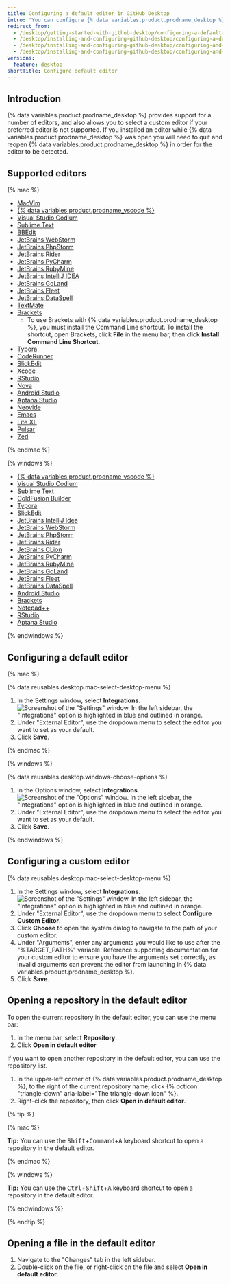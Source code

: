 ```yaml
---
title: Configuring a default editor in GitHub Desktop
intro: 'You can configure {% data variables.product.prodname_desktop %} to open files in your project with your preferred text editor or integrated development environment (IDE).'
redirect_from:
  - /desktop/getting-started-with-github-desktop/configuring-a-default-editor
  - /desktop/installing-and-configuring-github-desktop/configuring-a-default-editor
  - /desktop/installing-and-configuring-github-desktop/configuring-and-customizing-github-desktop/configuring-a-default-editor
  - /desktop/installing-and-configuring-github-desktop/configuring-and-customizing-github-desktop/configuring-a-default-editor-in-github-desktop
versions:
  feature: desktop
shortTitle: Configure default editor
---
```


## Introduction

{% data variables.product.prodname_desktop %} provides support for a number of editors, and also allows you to select a custom editor if your preferred editor is not supported. If you installed an editor while {% data variables.product.prodname_desktop %} was open you will need to quit and reopen {% data variables.product.prodname_desktop %} in order for the editor to be detected.

## Supported editors

{% mac %}

* [MacVim](https://macvim-dev.github.io/macvim/)
* [{% data variables.product.prodname_vscode %}](https://code.visualstudio.com/)
* [Visual Studio Codium](https://vscodium.com/)
* [Sublime Text](https://www.sublimetext.com/)
* [BBEdit](http://www.barebones.com/products/bbedit/)
* [JetBrains WebStorm](https://www.jetbrains.com/webstorm/)
* [JetBrains PhpStorm](https://www.jetbrains.com/phpstorm/)
* [JetBrains Rider](https://www.jetbrains.com/rider/)
* [JetBrains PyCharm](https://www.jetbrains.com/pycharm/)
* [JetBrains RubyMine](https://www.jetbrains.com/rubymine/)
* [JetBrains IntelliJ IDEA](https://www.jetbrains.com/idea/)
* [JetBrains GoLand](https://www.jetbrains.com/go/)
* [JetBrains Fleet](https://www.jetbrains.com/fleet/)
* [JetBrains DataSpell](https://www.jetbrains.com/dataspell/)
* [TextMate](https://macromates.com/)
* [Brackets](http://brackets.io/)
  * To use Brackets with {% data variables.product.prodname_desktop %}, you must install the Command Line shortcut. To install the shortcut, open Brackets, click **File** in the menu bar, then click **Install Command Line Shortcut**.
* [Typora](https://typora.io/)
* [CodeRunner](https://coderunnerapp.com/)
* [SlickEdit](https://www.slickedit.com/)
* [Xcode](https://developer.apple.com/xcode/)
* [RStudio](https://rstudio.com/)
* [Nova](https://nova.app/)
* [Android Studio](https://developer.android.com/studio)
* [Aptana Studio](http://www.aptana.com/)
* [Neovide](https://neovide.dev/)
* [Emacs](https://www.gnu.org/software/emacs/)
* [Lite XL](https://lite-xl.com/)
* [Pulsar](https://pulsar-edit.dev/)
* [Zed](https://zed.dev/)

{% endmac %}

{% windows %}

* [{% data variables.product.prodname_vscode %}](https://code.visualstudio.com/)
* [Visual Studio Codium](https://vscodium.com/)
* [Sublime Text](https://www.sublimetext.com/)
* [ColdFusion Builder](https://www.adobe.com/products/coldfusion-builder.html)
* [Typora](https://typora.io/)
* [SlickEdit](https://www.slickedit.com/)
* [JetBrains IntelliJ Idea](https://www.jetbrains.com/idea/)
* [JetBrains WebStorm](https://www.jetbrains.com/webstorm/)
* [JetBrains PhpStorm](https://www.jetbrains.com/phpstorm/)
* [JetBrains Rider](https://www.jetbrains.com/rider/)
* [JetBrains CLion](https://www.jetbrains.com/clion/)
* [JetBrains PyCharm](https://www.jetbrains.com/pycharm/)
* [JetBrains RubyMine](https://www.jetbrains.com/rubymine/)
* [JetBrains GoLand](https://www.jetbrains.com/go/)
* [JetBrains Fleet](https://www.jetbrains.com/fleet/)
* [JetBrains DataSpell](https://www.jetbrains.com/dataspell/)
* [Android Studio](https://developer.android.com/studio)
* [Brackets](http://brackets.io/)
* [Notepad++](https://notepad-plus-plus.org/)
* [RStudio](https://rstudio.com/)
* [Aptana Studio](http://www.aptana.com/)

{% endwindows %}

## Configuring a default editor

{% mac %}

{% data reusables.desktop.mac-select-desktop-menu %}
1. In the Settings window, select **Integrations**.
   ![Screenshot of the "Settings" window. In the left sidebar, the "Integrations" option is highlighted in blue and outlined in orange.](/assets/images/help/desktop/mac-select-integrations-pane.png)
1. Under "External Editor", use the dropdown menu to select the editor you want to set as your default.
1. Click **Save**.

{% endmac %}

{% windows %}

{% data reusables.desktop.windows-choose-options %}
1. In the Options window, select **Integrations**.
   ![Screenshot of the "Options" window. In the left sidebar, the "Integrations" option is highlighted in blue and outlined in orange.](/assets/images/help/desktop/windows-select-integrations-pane.png)
1. Under "External Editor", use the dropdown menu to select the editor you want to set as your default.
1. Click **Save**.

{% endwindows %}

## Configuring a custom editor

{% data reusables.desktop.mac-select-desktop-menu %}
1. In the Settings window, select **Integrations**.
   ![Screenshot of the "Settings" window. In the left sidebar, the "Integrations" option is highlighted in blue and outlined in orange.](/assets/images/help/desktop/mac-select-integrations-pane.png)
1. Under "External Editor", use the dropdown menu to select **Configure Custom Editor**.
1. Click **Choose** to open the system dialog to navigate to the path of your custom editor.
1. Under "Arguments", enter any arguments you would like to use after the "%TARGET_PATH%" variable. Reference supporting documentation for your custom editor to ensure you have the arguments set correctly, as invalid arguments can prevent the editor from launching in {% data variables.product.prodname_desktop %}.
1. Click **Save**.

## Opening a repository in the default editor

To open the current repository in the default editor, you can use the menu bar:

1. In the menu bar, select **Repository**.
1. Click **Open in default editor**

If you want to open another repository in the default editor, you can use the repository list.

1. In the upper-left corner of {% data variables.product.prodname_desktop %}, to the right of the current repository name, click {% octicon "triangle-down" aria-label="The triangle-down icon" %}.
1. Right-click the repository, then click **Open in default editor**.

{% tip %}

{% mac %}

**Tip:** You can use the <kbd>Shift</kbd>+<kbd>Command</kbd>+<kbd>A</kbd> keyboard shortcut to open a repository in the default editor.

{% endmac %}

{% windows %}

**Tip:** You can use the <kbd>Ctrl</kbd>+<kbd>Shift</kbd>+<kbd>A</kbd> keyboard shortcut to open a repository in the default editor.

{% endwindows %}

{% endtip %}

## Opening a file in the default editor

1. Navigate to the "Changes" tab in the left sidebar.
1. Double-click on the file, or right-click on the file and select **Open in default editor**.
